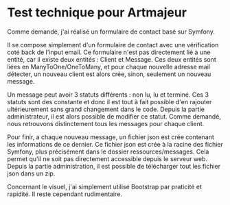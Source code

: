 # Test technique pour Artmajeur


Comme demandé, j'ai réalisé un formulaire de contact basé sur Symfony.

Il se compose simplement d'un formulaire de contact avec une vérification coté back de l'input email.
Ce formulaire n'est pas directement lié à une entité, car il existe deux entités : Client et Message.
Ces deux entités sont liées en ManyToOne/OneToMany, et pour chaque nouvelle adresse mail détecter, un nouveau client est alors crée, sinon, seulement un nouveau message.

Un message peut avoir 3 statuts différents : non lu, lu et terminé. Ces 3 statuts sont des constante et donc il est tout à fait possible d'en rajouter ultérieurement sans grand changement dans le code.
Depuis la partie administrateur, il est alors possible de modifier ce statut.
Comme demandé, nous retrouvons distinctement tous les messages pour chaque client.


Pour finir, a chaque nouveau message, un fichier json est crée contenant les informations de ce dernier.
Ce fichier json est crée à la racine des fichier Symfony, plus précisément dans le dossier ressources/messages.
Cela permet qu'il ne soit pas directement accessible depuis le serveur web.
Depuis la partie administration, il est possible de télécharger tout les fichier json dans un zip.


Concernant le visuel, j'ai simplement utilisé Bootstrap par praticité et rapidité. Il reste cependant rudimentaire.
